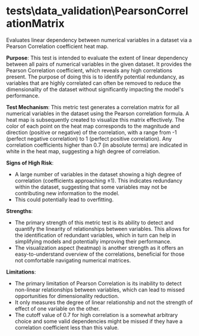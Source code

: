 # tests\data_validation\PearsonCorrelationMatrix

Evaluates linear dependency between numerical variables in a dataset via a Pearson Correlation coefficient heat map.

**Purpose**: This test is intended to evaluate the extent of linear dependency between all pairs of numerical
variables in the given dataset. It provides the Pearson Correlation coefficient, which reveals any high
correlations present. The purpose of doing this is to identify potential redundancy, as variables that are highly
correlated can often be removed to reduce the dimensionality of the dataset without significantly impacting the
model's performance.

**Test Mechanism**: This metric test generates a correlation matrix for all numerical variables in the dataset
using the Pearson correlation formula. A heat map is subsequently created to visualize this matrix effectively. The
color of each point on the heat map corresponds to the magnitude and direction (positive or negative) of the
correlation, with a range from -1 (perfect negative correlation) to 1 (perfect positive correlation). Any
correlation coefficients higher than 0.7 (in absolute terms) are indicated in white in the heat map, suggesting a
high degree of correlation.

**Signs of High Risk**:
- A large number of variables in the dataset showing a high degree of correlation (coefficients approaching ±1).
This indicates redundancy within the dataset, suggesting that some variables may not be contributing new
information to the model.
- This could potentially lead to overfitting.

**Strengths**:
- The primary strength of this metric test is its ability to detect and quantify the linearity of relationships
between variables. This allows for the identification of redundant variables, which in turn can help in simplifying
models and potentially improving their performance.
- The visualization aspect (heatmap) is another strength as it offers an easy-to-understand overview of the
correlations, beneficial for those not comfortable navigating numerical matrices.

**Limitations**:
- The primary limitation of Pearson Correlation is its inability to detect non-linear relationships between
variables, which can lead to missed opportunities for dimensionality reduction.
- It only measures the degree of linear relationship and not the strength of effect of one variable on the other.
- The cutoff value of 0.7 for high correlation is a somewhat arbitrary choice and some valid dependencies might be
missed if they have a correlation coefficient less than this value.